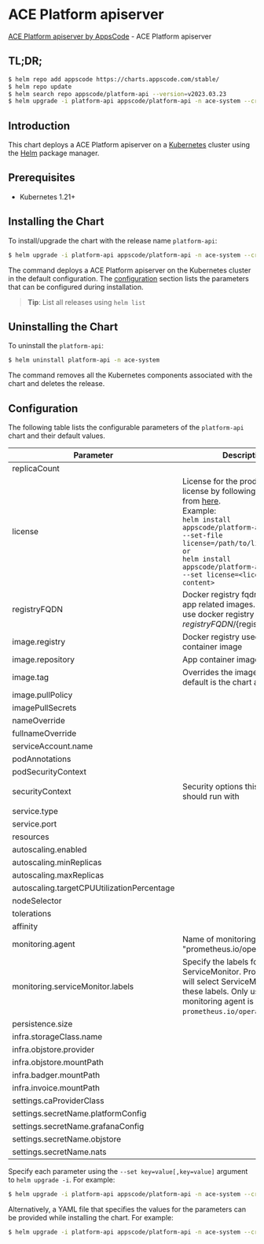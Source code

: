 # ACE Platform apiserver

[ACE Platform apiserver by AppsCode](https://github.com/bytebuilders) - ACE Platform apiserver

## TL;DR;

```bash
$ helm repo add appscode https://charts.appscode.com/stable/
$ helm repo update
$ helm search repo appscode/platform-api --version=v2023.03.23
$ helm upgrade -i platform-api appscode/platform-api -n ace-system --create-namespace --version=v2023.03.23
```

## Introduction

This chart deploys a ACE Platform apiserver on a [Kubernetes](http://kubernetes.io) cluster using the [Helm](https://helm.sh) package manager.

## Prerequisites

- Kubernetes 1.21+

## Installing the Chart

To install/upgrade the chart with the release name `platform-api`:

```bash
$ helm upgrade -i platform-api appscode/platform-api -n ace-system --create-namespace --version=v2023.03.23
```

The command deploys a ACE Platform apiserver on the Kubernetes cluster in the default configuration. The [configuration](#configuration) section lists the parameters that can be configured during installation.

> **Tip**: List all releases using `helm list`

## Uninstalling the Chart

To uninstall the `platform-api`:

```bash
$ helm uninstall platform-api -n ace-system
```

The command removes all the Kubernetes components associated with the chart and deletes the release.

## Configuration

The following table lists the configurable parameters of the `platform-api` chart and their default values.

|                 Parameter                  |                                                                                                                                                         Description                                                                                                                                                          |                                                                                            Default                                                                                             |
|--------------------------------------------|------------------------------------------------------------------------------------------------------------------------------------------------------------------------------------------------------------------------------------------------------------------------------------------------------------------------------|------------------------------------------------------------------------------------------------------------------------------------------------------------------------------------------------|
| replicaCount                               |                                                                                                                                                                                                                                                                                                                              | <code>1</code>                                                                                                                                                                                 |
| license                                    | License for the product. Get a license by following the steps from [here](https://license-issuer.appscode.com/). <br> Example: <br> `helm install appscode/platform-api \` <br> `--set-file license=/path/to/license/file` <br> `or` <br> `helm install appscode/platform-api \` <br> `--set license=<license file content>` | <code>""</code>                                                                                                                                                                                |
| registryFQDN                               | Docker registry fqdn used to pull app related images. Set this to use docker registry hosted at ${registryFQDN}/${registry}/${image}                                                                                                                                                                                         | <code>ghcr.io</code>                                                                                                                                                                           |
| image.registry                             | Docker registry used to pull app container image                                                                                                                                                                                                                                                                             | <code>appscode</code>                                                                                                                                                                          |
| image.repository                           | App container image                                                                                                                                                                                                                                                                                                          | <code>b3</code>                                                                                                                                                                                |
| image.tag                                  | Overrides the image tag whose default is the chart appVersion.                                                                                                                                                                                                                                                               | <code>""</code>                                                                                                                                                                                |
| image.pullPolicy                           |                                                                                                                                                                                                                                                                                                                              | <code>Always</code>                                                                                                                                                                            |
| imagePullSecrets                           |                                                                                                                                                                                                                                                                                                                              | <code>[]</code>                                                                                                                                                                                |
| nameOverride                               |                                                                                                                                                                                                                                                                                                                              | <code>""</code>                                                                                                                                                                                |
| fullnameOverride                           |                                                                                                                                                                                                                                                                                                                              | <code>""</code>                                                                                                                                                                                |
| serviceAccount.name                        |                                                                                                                                                                                                                                                                                                                              | <code>""</code>                                                                                                                                                                                |
| podAnnotations                             |                                                                                                                                                                                                                                                                                                                              | <code>{}</code>                                                                                                                                                                                |
| podSecurityContext                         |                                                                                                                                                                                                                                                                                                                              | <code>{}</code>                                                                                                                                                                                |
| securityContext                            | Security options this container should run with                                                                                                                                                                                                                                                                              | <code>{"allowPrivilegeEscalation":false,"capabilities":{"drop":["ALL"]},"readOnlyRootFilesystem":true,"runAsNonRoot":true,"runAsUser":65534,"seccompProfile":{"type":"RuntimeDefault"}}</code> |
| service.type                               |                                                                                                                                                                                                                                                                                                                              | <code>ClusterIP</code>                                                                                                                                                                         |
| service.port                               |                                                                                                                                                                                                                                                                                                                              | <code>80</code>                                                                                                                                                                                |
| resources                                  |                                                                                                                                                                                                                                                                                                                              | <code>{}</code>                                                                                                                                                                                |
| autoscaling.enabled                        |                                                                                                                                                                                                                                                                                                                              | <code>false</code>                                                                                                                                                                             |
| autoscaling.minReplicas                    |                                                                                                                                                                                                                                                                                                                              | <code>1</code>                                                                                                                                                                                 |
| autoscaling.maxReplicas                    |                                                                                                                                                                                                                                                                                                                              | <code>100</code>                                                                                                                                                                               |
| autoscaling.targetCPUUtilizationPercentage |                                                                                                                                                                                                                                                                                                                              | <code>80</code>                                                                                                                                                                                |
| nodeSelector                               |                                                                                                                                                                                                                                                                                                                              | <code>{}</code>                                                                                                                                                                                |
| tolerations                                |                                                                                                                                                                                                                                                                                                                              | <code>[]</code>                                                                                                                                                                                |
| affinity                                   |                                                                                                                                                                                                                                                                                                                              | <code>{}</code>                                                                                                                                                                                |
| monitoring.agent                           | Name of monitoring agent (eg "prometheus.io/operator")                                                                                                                                                                                                                                                                       | <code>""</code>                                                                                                                                                                                |
| monitoring.serviceMonitor.labels           | Specify the labels for ServiceMonitor. Prometheus crd will select ServiceMonitor using these labels. Only usable when monitoring agent is `prometheus.io/operator`.                                                                                                                                                          | <code>{}</code>                                                                                                                                                                                |
| persistence.size                           |                                                                                                                                                                                                                                                                                                                              | <code>10Gi</code>                                                                                                                                                                              |
| infra.storageClass.name                    |                                                                                                                                                                                                                                                                                                                              | <code>"standard"</code>                                                                                                                                                                        |
| infra.objstore.provider                    |                                                                                                                                                                                                                                                                                                                              | <code>""</code>                                                                                                                                                                                |
| infra.objstore.mountPath                   |                                                                                                                                                                                                                                                                                                                              | <code>""</code>                                                                                                                                                                                |
| infra.badger.mountPath                     |                                                                                                                                                                                                                                                                                                                              | <code>/badger</code>                                                                                                                                                                           |
| infra.invoice.mountPath                    |                                                                                                                                                                                                                                                                                                                              | <code>/billing</code>                                                                                                                                                                          |
| settings.caProviderClass                   |                                                                                                                                                                                                                                                                                                                              | <code>""</code>                                                                                                                                                                                |
| settings.secretName.platformConfig         |                                                                                                                                                                                                                                                                                                                              | <code>""</code>                                                                                                                                                                                |
| settings.secretName.grafanaConfig          |                                                                                                                                                                                                                                                                                                                              | <code>""</code>                                                                                                                                                                                |
| settings.secretName.objstore               |                                                                                                                                                                                                                                                                                                                              | <code>""</code>                                                                                                                                                                                |
| settings.secretName.nats                   |                                                                                                                                                                                                                                                                                                                              | <code>""</code>                                                                                                                                                                                |


Specify each parameter using the `--set key=value[,key=value]` argument to `helm upgrade -i`. For example:

```bash
$ helm upgrade -i platform-api appscode/platform-api -n ace-system --create-namespace --version=v2023.03.23 --set replicaCount=1
```

Alternatively, a YAML file that specifies the values for the parameters can be provided while
installing the chart. For example:

```bash
$ helm upgrade -i platform-api appscode/platform-api -n ace-system --create-namespace --version=v2023.03.23 --values values.yaml
```
